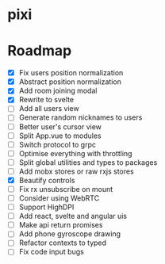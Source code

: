 # pixi

# Roadmap

- [x] Fix users position normalization
- [x] Abstract position normalization
- [x] Add room joining modal
- [x] Rewrite to svelte
- [ ] Add all users view
- [ ] Generate random nicknames to users
- [ ] Better user's cursor view
- [ ] Split App.vue to modules
- [ ] Switch protocol to grpc
- [ ] Optimise everything with throttling
- [ ] Split global utilities and types to packages
- [ ] Add mobx stores or raw rxjs stores
- [x] Beautify controls
- [ ] Fix rx unsubscribe on mount
- [ ] Consider using WebRTC
- [ ] Support HighDPI
- [ ] Add react, svelte and angular uis
- [ ] Make api return promises
- [ ] Add phone gyroscope drawing
- [ ] Refactor contexts to typed
- [ ] Fix code input bugs
